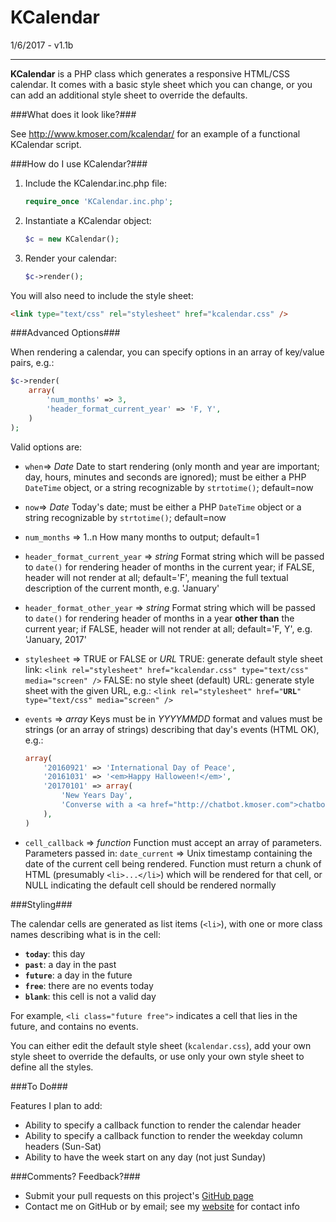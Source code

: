 KCalendar
=========

1/6/2017 - v1.1b

---------------------

**KCalendar** is a PHP class which generates a responsive HTML/CSS calendar. It comes with a basic style sheet which you can change, or you can add an additional style sheet to override the defaults.

###What does it look like?###

See http://www.kmoser.com/kcalendar/ for an example of a functional KCalendar script.

###How do I use KCalendar?###

1. Include the KCalendar.inc.php file:

	```php
	require_once 'KCalendar.inc.php';
	```

2. Instantiate a KCalendar object:

	```php
	$c = new KCalendar();
	```

3. Render your calendar:

	```php
	$c->render();
	```

You will also need to include the style sheet:

```html
<link type="text/css" rel="stylesheet" href="kcalendar.css" />
```

###Advanced Options###

When rendering a calendar, you can specify options in an array of key/value pairs, e.g.:

```php
$c->render(
	array(
		'num_months' => 3,
		'header_format_current_year' => 'F, Y',
	)
);
```

Valid options are:

 - `when`=> *Date*
	Date to start rendering (only month and year are important; day, hours, minutes and seconds are ignored); must be either a PHP `DateTime` object, or a string recognizable by `strtotime()`; default=now
 - `now`=> *Date*
	Today's date; must be either a PHP `DateTime` object or a string recognizable by `strtotime()`; default=now
 - `num_months` => 1..n
	How many months to output; default=1
 - `header_format_current_year` => *string*
	Format string which will be passed to `date()` for rendering header of months in the current year; if FALSE, header will not render at all; default='F', meaning the full textual description of the current month, e.g. 'January'
 - `header_format_other_year` => *string*
	Format string which will be passed to `date()` for rendering header of months in a year **other than** the current year; if FALSE, header will not render at all; default='F, Y', e.g. 'January, 2017'
 - `stylesheet` => TRUE or FALSE or *URL*
	TRUE: generate default style sheet link: `<link rel="stylesheet" href="kcalendar.css" type="text/css" media="screen" />`
	FALSE: no style sheet (default)
	URL:  generate style sheet with the given URL, e.g.:  `<link rel="stylesheet" href="`**`URL`**`" type="text/css" media="screen" />`
 - `events` => *array*
	Keys must be in *YYYYMMDD* format and values must be strings (or an array of strings) describing that day's events (HTML OK), e.g.:

	```php
	array(
		'20160921' => 'International Day of Peace',
		'20161031' => '<em>Happy Halloween!</em>',
		'20170101' => array(
			'New Years Day',
			'Converse with a <a href="http://chatbot.kmoser.com">chatbot</a>'
		),
	)
	```
 - `cell_callback` => *function*
	Function must accept an array of parameters. Parameters passed in:
		`date_current` => Unix timestamp containing the date of the current cell being rendered.
	Function must return a chunk of HTML (presumably `<li>...</li>`) which will be rendered for that cell, or NULL indicating the default cell should be rendered normally

###Styling###

The calendar cells are generated as list items (`<li>`), with one or more class names describing what is in the cell:

- **```today```**: this day
- **```past```**: a day in the past
- **```future```**: a day in the future
- **```free```**: there are no events today
- **```blank```**: this cell is not a valid day

For example, ```<li class="future free">``` indicates a cell that lies in the future, and contains no events.

You can either edit the default style sheet (```kcalendar.css```), add your own style sheet to override the defaults, or use only your own style sheet to define all the styles.

###To Do###

Features I plan to add:

- Ability to specify a callback function to render the calendar header
- Ability to specify a callback function to render the weekday column headers (Sun-Sat)
- Ability to have the week start on any day (not just Sunday)

###Comments? Feedback?###

- Submit your pull requests on this project's [GitHub page](https://github.com/kmoser/KCalendar/)
- Contact me on GitHub or by email; see my [website](http://www.kmoser.com/) for contact info

